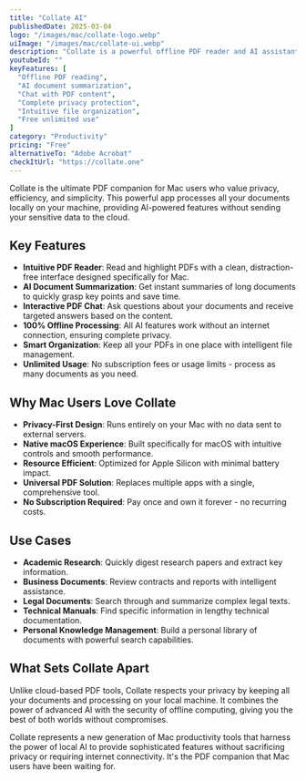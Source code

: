 ```yaml
---
title: "Collate AI"
publishedDate: 2025-03-04
logo: "/images/mac/collate-logo.webp"
uiImage: "/images/mac/collate-ui.webp"
description: "Collate is a powerful offline PDF reader and AI assistant for Mac that lets you read, highlight, summarize, and chat with your documents without needing an internet connection."
youtubeId: ""
keyFeatures: [
  "Offline PDF reading",
  "AI document summarization",
  "Chat with PDF content",
  "Complete privacy protection",
  "Intuitive file organization",
  "Free unlimited use"
]
category: "Productivity"
pricing: "Free"
alternativeTo: "Adobe Acrobat"
checkItUrl: "https://collate.one"
---
```


Collate is the ultimate PDF companion for Mac users who value privacy, efficiency, and simplicity. This powerful app processes all your documents locally on your machine, providing AI-powered features without sending your sensitive data to the cloud.

## Key Features

- **Intuitive PDF Reader**: Read and highlight PDFs with a clean, distraction-free interface designed specifically for Mac.
- **AI Document Summarization**: Get instant summaries of long documents to quickly grasp key points and save time.
- **Interactive PDF Chat**: Ask questions about your documents and receive targeted answers based on the content.
- **100% Offline Processing**: All AI features work without an internet connection, ensuring complete privacy.
- **Smart Organization**: Keep all your PDFs in one place with intelligent file management.
- **Unlimited Usage**: No subscription fees or usage limits - process as many documents as you need.

## Why Mac Users Love Collate

- **Privacy-First Design**: Runs entirely on your Mac with no data sent to external servers.
- **Native macOS Experience**: Built specifically for macOS with intuitive controls and smooth performance.
- **Resource Efficient**: Optimized for Apple Silicon with minimal battery impact.
- **Universal PDF Solution**: Replaces multiple apps with a single, comprehensive tool.
- **No Subscription Required**: Pay once and own it forever - no recurring costs.

## Use Cases

- **Academic Research**: Quickly digest research papers and extract key information.
- **Business Documents**: Review contracts and reports with intelligent assistance.
- **Legal Documents**: Search through and summarize complex legal texts.
- **Technical Manuals**: Find specific information in lengthy technical documentation.
- **Personal Knowledge Management**: Build a personal library of documents with powerful search capabilities.


## What Sets Collate Apart

Unlike cloud-based PDF tools, Collate respects your privacy by keeping all your documents and processing on your local machine. It combines the power of advanced AI with the security of offline computing, giving you the best of both worlds without compromises.

Collate represents a new generation of Mac productivity tools that harness the power of local AI to provide sophisticated features without sacrificing privacy or requiring internet connectivity. It's the PDF companion that Mac users have been waiting for.
